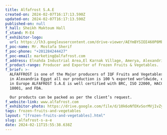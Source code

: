 ```yaml
---
title: Alfafrost S.A.E
created-on: 2024-02-07T16:17:13.590Z
updated-on: 2024-02-07T16:17:13.590Z
published-on: null
f_hall: Sheikh Maktoum Hall
f_stand: M-E4
f_exhibitor-logo:
  url: https://lh3.googleusercontent.com/drive-viewer/AEYmBYSIEE460P8MbxdTwUeOdieRc6B6WI49RW-othmi0omp-E335Rf41bT2_6sb5DXsRixuL4SDpGv7CUNyCLuexOeb1b2a=s1600
f_poc-name: Mr. Mostafa Sherif
f_poc-phone: "+201284244427"
f_poc-email: marketing@alfafrost.com
f_address: Elnahda Industrial Area,El Karnak Village, Amerya, Alexandria, Egypt.
f_product-range: Producer and Exporter of Frozen Fruits & Vegetables.
f_brief: >-
  ALFAFFROST is one of the Major producers of IQF Fruits and Vegetables located
  in Alexandria Egypt all our production is 100 % exported worldwide, especially
  in Europe ALFAFROST S.A.E is well certified with BRC, ISO 22000, HACCP, ISO
  18001, and FDA.

  Our products can be packed as per the client’s request.
f_website-link: www.alfafrost.com
f_exhibitor-photo: https://drive.google.com/file/d/10k6oNfEKvSorMVjIvZyWMQ35RMjXr3uD/view?usp=drive_link
tags: frozen-fruits-and-vegetables
layout: "[frozen-fruits-and-vegetables].html"
slug: alfafrost-s-a-e
date: 2024-02-11T15:55:38.638Z
---
```

